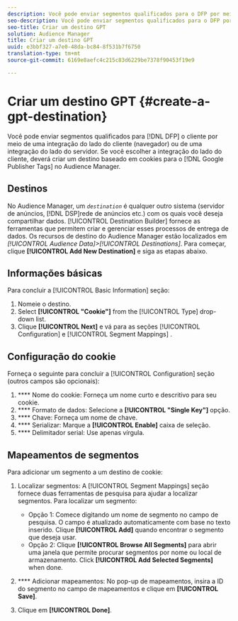 ```yaml
---
description: Você pode enviar segmentos qualificados para o DFP por meio de uma integração do lado do cliente (navegador) ou de uma integração do lado do servidor. Se você escolher a integração do cliente, deverá criar um destino baseado em cookies para as Tags do Google Publisher no Audience Manager.
seo-description: Você pode enviar segmentos qualificados para o DFP por meio de uma integração do lado do cliente (navegador) ou de uma integração do lado do servidor. Se você escolher a integração do cliente, deverá criar um destino baseado em cookies para as Tags do Google Publisher no Audience Manager.
seo-title: Criar um destino GPT
solution: Audience Manager
title: Criar um destino GPT
uuid: e3bbf327-a7e0-48da-bc84-8f531b7f6750
translation-type: tm+mt
source-git-commit: 6169e8aefc4c215c83d6229be7378f90453f19e9

---
```



# Criar um destino GPT {#create-a-gpt-destination}

Você pode enviar segmentos qualificados para [!DNL DFP] o cliente por meio de uma integração do lado do cliente (navegador) ou de uma integração do lado do servidor. Se você escolher a integração do lado do cliente, deverá criar um destino baseado em cookies para o [!DNL Google Publisher Tags] no Audience Manager.

## Destinos

No Audience Manager, um *`destination`* é qualquer outro sistema (servidor de anúncios, [!DNL DSP]rede de anúncios etc.) com os quais você deseja compartilhar dados. [!UICONTROL Destination Builder] fornece as ferramentas que permitem criar e gerenciar esses processos de entrega de dados. Os recursos de destino do Audience Manager estão localizados em *[!UICONTROL Audience Data]&gt;[!UICONTROL Destinations]*. Para começar, clique **[!UICONTROL Add New Destination]** e siga as etapas abaixo.

## Informações básicas

Para concluir a [!UICONTROL Basic Information] seção:

1. Nomeie o destino.
1. Select **[!UICONTROL "Cookie"]** from the [!UICONTROL Type] drop-down list.
1. Clique **[!UICONTROL Next]** e vá para as seções [!UICONTROL Configuration] e [!UICONTROL Segment Mappings] .

## Configuração do cookie

Forneça o seguinte para concluir a [!UICONTROL Configuration] seção (outros campos são opcionais):

1. **** Nome do cookie: Forneça um nome curto e descritivo para seu cookie.
1. **** Formato de dados: Selecione a **[!UICONTROL "Single Key"]** opção.
1. **** Chave: Forneça um nome de chave.
1. **** Serializar: Marque a **[!UICONTROL Enable]** caixa de seleção.
1. **** Delimitador serial: Use apenas vírgula.

##  Mapeamentos de segmentos

Para adicionar um segmento a um destino de cookie:

1. Localizar segmentos: A [!UICONTROL Segment Mappings] seção fornece duas ferramentas de pesquisa para ajudar a localizar segmentos. Para localizar um segmento:

   * Opção 1: Comece digitando um nome de segmento no campo de pesquisa. O campo é atualizado automaticamente com base no texto inserido. Clique **[!UICONTROL Add]** quando encontrar o segmento que deseja usar.
   * Opção 2: Clique **[!UICONTROL Browse All Segments]** para abrir uma janela que permite procurar segmentos por nome ou local de armazenamento. Click **[!UICONTROL Add Selected Segments]** when done.

1. **** Adicionar mapeamentos: No pop-up de mapeamentos, insira a ID do segmento no campo de mapeamentos e clique em **[!UICONTROL Save]**.

1. Clique em **[!UICONTROL Done]**.